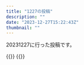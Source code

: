 ```yaml
---
title: "1227の投稿"
description: ""
date: "2023-12-27T15:22:43Z"
thumbnail: ""
---
```

20231227に行った投稿です。
<!--more-->
{{<othersns text="段階的にか<br/>しかもオプションっぽいか?" url="https://qunagi.qunagi.net/notice/AdET6lqgK1rl2SZlho" screenname="jme/k.h" date="2023-12-27T10:46:50.000Z">}}
{{<othersns text="あー、公式アカウントフォロー用に使えるか?" url="https://qunagi.qunagi.net/notice/AdESnHW0sPYpSXcCmG" screenname="jme/k.h" date="2023-12-27T10:43:19.000Z">}}
